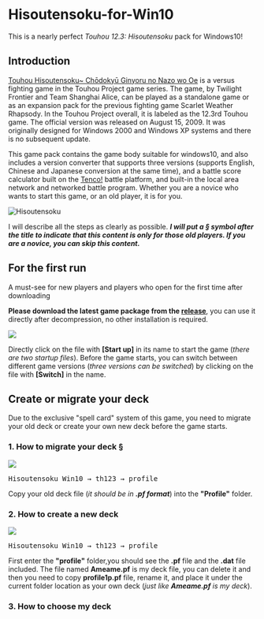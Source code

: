 # Hisoutensoku-for-Win10

This is a nearly perfect *Touhou 12.3: Hisoutensoku* pack for Windows10!

## Introduction

[Touhou Hisoutensoku~ Chōdokyū Ginyoru no Nazo wo Oe](http://tasofro.net/touhou123/index.html) is a versus fighting game in the Touhou Project game series. The game, by Twilight Frontier and Team Shanghai Alice, can be played as a standalone game or as an expansion pack for the previous fighting game Scarlet Weather Rhapsody. In the Touhou Project overall, it is labeled as the 12.3rd Touhou game. The official version was released on August 15, 2009. It was originally designed for Windows 2000 and Windows XP systems and there is no subsequent update.

This game pack contains the game body suitable for windows10, and also includes a version converter that supports three versions (supports English, Chinese and Japanese conversion at the same time), and a battle score calculator built on the [Tenco!](https://tenco.info/) battle platform, and built-in the local area network and networked battle program.
Whether you are a novice who wants to start this game, or an old player, it is for you.

![Hisoutensoku](http://touhousupport.gitee.io/some-picture-and-gif/Hisoutensoku.jpg)</center>

I will describe all the steps as clearly as possible. ***I will put a &sect; symbol after the title to indicate that this content is only for those old players. If you are a novice, you can skip this content.***

## For the first run

A must-see for new players and players who open for the first time after downloading

**Please download the latest game package from the [release](https://github.com/TouhouSupport/Hisoutensoku-for-Win10/releases)**, you can use it directly after decompression, no other installation is required.

![](https://github.com/TouhouSupport/Hisoutensoku-for-Win10/blob/master/images/001.png)

Directly click on the file with **[Start up]** in its name to start the game (*there are two startup files*). Before the game starts, you can switch between different game versions (*three versions can be switched*) by clicking on the file with **[Switch]** in the name.

## Create or migrate your deck

Due to the exclusive "spell card" system of this game, you need to migrate your old deck or create your own new deck before the game starts.

### 1. How to migrate your deck &sect;

![](https://github.com/TouhouSupport/Hisoutensoku-for-Win10/blob/master/images/003.png)

<pre>Hisoutensoku Win10 → th123 → profile</pre>
Copy your old deck file (*it should be in **.pf format***) into the **"Profile"** folder.

### 2. How to create a new deck

![](https://github.com/TouhouSupport/Hisoutensoku-for-Win10/blob/master/images/002.png)

<pre>Hisoutensoku Win10 → th123 → profile</pre>
First enter the **"profile"** folder,you should see the **.pf** file and the **.dat** file included. The file named **Ameame.pf** is my deck file, you can delete it and then you need to copy **profile1p.pf** file, rename it, and place it under the current folder location as your own deck (*just like **Ameame.pf** is my deck*).

### 3. How to choose my deck
